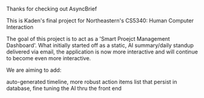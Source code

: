 Thanks for checking out AsyncBrief

This is Kaden's final project for Northeastern's CS5340: Human Computer Interaction

The goal of this project is to act as a 'Smart Proejct Management Dashboard'. What initially started off as a static, AI summary/daily standup delivered via email,
the application is now more interactive and will continue to become even more interactive. 

We are aiming to add:

auto-generated timeline, 
more robust action items list that persist in database, 
fine tuning the AI thru the front end
